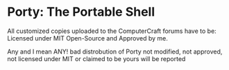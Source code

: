 # Porty: The Portable Shell

All customized copies uploaded to the ComputerCraft forums have to be:
Licensed under MIT Open-Source and Approved by me.

Any and I mean ANY! bad distrobution of Porty not modified, not approved, not licensed under MIT or claimed to be yours will be reported
